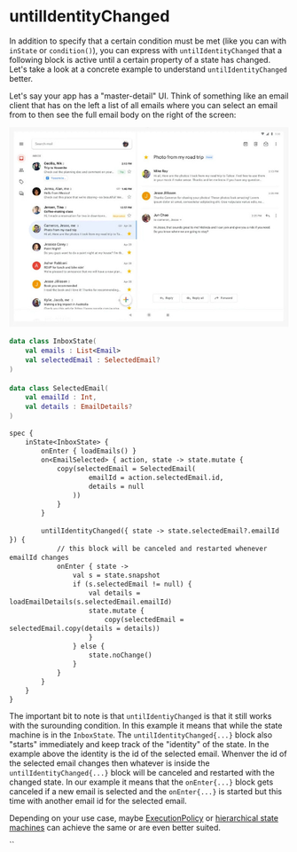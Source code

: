 # untilIdentityChanged

In addition to specify that a certain condition must be met (like you can with `inState` or `condition()`), 
you can express with `untilIdentityChanged` that a following block is active until a certain property of a state has changed. 
Let's take a look at a concrete example to understand `untilIdentityChanged` better.

Let's say your app has a "master-detail" UI.
Think of something like an email client that has on the left a list of all emails where you can select an email from to then see the full email body on the right of the screen:

![master-detail](../images/email-master-detail.jpg)

```kotlin
data class InboxState(
    val emails : List<Email>
    val selectedEmail : SelectedEmail?
)

data class SelectedEmail(
    val emailId : Int, 
    val details : EmailDetails?
)
```

```
spec {
    inState<InboxState> {
        onEnter { loadEmails() }
        on<EmailSelected> { action, state -> state.mutate {
            copy(selectedEmail = SelectedEmail(
                    emailId = action.selectedEmail.id,
                    details = null
                ))
            } 
        }

        untilIdentityChanged({ state -> state.selectedEmail?.emailId }) {
            // this block will be canceled and restarted whenever emailId changes
            onEnter { state -> 
                val s = state.snapshot
                if (s.selectedEmail != null) {
                    val details = loadEmailDetails(s.selectedEmail.emailId)
                    state.mutate { 
                        copy(selectedEmail = selectedEmail.copy(details = details))
                    }
                } else {
                    state.noChange()
                }
            }
        }
    }
}
```

The important bit to note is that `untilIdentiyChanged` is that it still works with the surounding condition.
In this example it means that while the state machine is in the `InboxState`.
The `untilIdentityChanged{...}` block also "starts" immediately and keep track of the "identity" of the state. 
In the example above the identity is the id of the selected email. 
Whenver the id of the selected email changes then whatever is inside the `untilIdentityChanged{...}` block will be canceled and restarted with the changed state. 
In our example it means that the `onEnter{...}` block gets canceled if a new email is selected and the `onEnter{...}` is started but this time with another email id for the selected email.

Depending on your use case, maybe [ExecutionPolicy](ExecutionPolicy.md) or [hierarchical state machines](composing-statemachines.md) can achieve the same or are even better suited.

``
